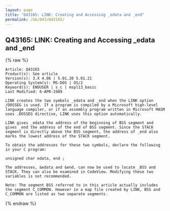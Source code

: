 ```yaml
---
layout: page
title: "Q43165: LINK: Creating and Accessing _edata and _end"
permalink: /kb/043/Q43165/
---
```


## Q43165: LINK: Creating and Accessing _edata and _end

{% raw %}

	Article: Q43165
	Product(s): See article
	Version(s): 3.X 4.06 | 5.01.20 5.01.21
	Operating System(s): MS-DOS | OS/2
	Keyword(s): ENDUSER | s_c | mspl13_basic
	Last Modified: 6-APR-1989
	
	LINK creates the two symbols _edata and _end when the LINK option
	/DOSSEG is used. If a program is compiled by a Microsoft high-level
	language compiler, or if an assembly program written in Microsoft MASM
	uses .DOSSEG directive, LINK uses this option automatically.
	
	LINK gives _edata the address of the beginning of BSS segment and
	gives _end the address of the end of BSS segment. Since the STACK
	segment is directly above the BSS segment, the address of _end also
	marks the lowest address of the STACK segment.
	
	To obtain the addresses for these two symbols, declare the following
	in your C program:
	
	unsigned char edata, end ;
	
	The addresses, &edata and &end, can now be used to locate _BSS and
	STACK. They can also be examined in CodeView. Modifying these two
	variables is not recommended.
	
	Note: The segment BSS referred to in this article actually includes
	the segment C_COMMON. However in a map file created by LINK, BSS and
	C_COMMON are listed as two separate segments.

{% endraw %}
